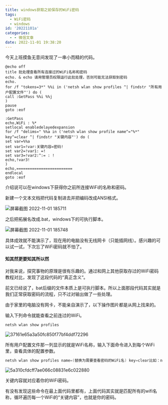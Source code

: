 ```yaml
---
title: windows获取之前保存的WiFi密码
tags:
  - WiFi密码
  - windows
id: '20221101a'
categories:
  - - 微信文章
date: 2022-11-01 19:38:20
---
```


今天上班摸鱼无意间发现了一串小而精的代码。

```
@echo off
title 批处理查看所有连接过的WiFi名称和密码
echo. & echo 请用管理员权限运行此批处理，否则可能无法获取到密码
echo.
for /f "tokens=3*" %%i in ('netsh wlan show profiles ^| findstr "所有用户配置文件"') do (
call :GetPass %%i %%j
)
pause
goto :eof
 
:GetPass
echo,WiFi : %*
setlocal enabledelayedexpansion
for /f "delims=" %%a in ('netsh wlan show profile name^="%*" key^=clear ^| findstr "关键内容"') do (
set var=%%a
set var1=!var:关键内容=密码!
set var2=!var1: =!
set var3=!var2:^:= : !
echo,!var3!
)
echo,=========================
endlocal
goto :eof
```

介绍说可以在windows下获得你之前所连接WiFi的名称和密码。

新建一个文本文档把代码复制进去并把编码改成ANSI格式。

![屏幕截图 2022-11-01 185711](https://cdn.xiaoliu.life/tc/20221101a/屏幕截图-2022-11-01-185711.png)

之后把拓展名改成.bat，windows下的可执行脚本。

![屏幕截图 2022-11-01 185748](https://cdn.xiaoliu.life/tc/20221101a/屏幕截图-2022-11-01-185748.png)

具体成效就不能演示了，现在用的电脑没有无线网卡（只能插网线）。感兴趣的可以试一试，下次忘了WiFi密码就不怕了。



#### 知其然更要知其所以然



对我来说，探究事物的原理是很有乐趣的。通过和网上其他获取存过的WiFi密码教程对比，发现了这段代码的“真正含义“。

前文已经说了，bat后缀的文件本质上是可执行脚本。所以上面那段代码其实就是我们正常获取密码的流程，只不过对输出做了一些处理。

由于家里的电脑没有网卡，不能亲自演示了，以下操作图片都是从网上找来的。

输入下列命令就能查看之前连过的WiFi。

```powershell
netsh wlan show profiles
```

![37161e65a3a50fc850f77bf4ddf72296](https://cdn.xiaoliu.life/tc/20221101a/37161e65a3a50fc850f77bf4ddf72296.jpg)

所有用户配置文件那一列显示的就是WiFi名称，输入下面命令进入到每个WiFi里，查看具体的配置参数。

```powershell
netsh wlan show profiles name=(替换为需要查看密码的WiFi名) key=clear比如：netsh wlan show profiles name=MCPARK key=clear
```

![5a310cfdcff7ae066c08831e6c022880](https://cdn.xiaoliu.life/tc/20221101a/5a310cfdcff7ae066c08831e6c022880.jpg)

关键内容就对应着你的WiFi密码。

有没有发现这些命令在最上面代码里都有，上面代码其实就是匹配所有的wifi名称，循环遍历每一个WiFi的“关键内容”，也就是你的密码。